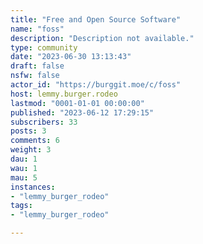```yaml
---
title: "Free and Open Source Software" 
name: "foss"
description: "Description not available."
type: community
date: "2023-06-30 13:13:43"
draft: false
nsfw: false
actor_id: "https://burggit.moe/c/foss"
host: lemmy.burger.rodeo
lastmod: "0001-01-01 00:00:00"
published: "2023-06-12 17:29:15"
subscribers: 33
posts: 3
comments: 6
weight: 3
dau: 1
wau: 1
mau: 5
instances:
- "lemmy_burger_rodeo"
tags: 
- "lemmy_burger_rodeo"

---
```

